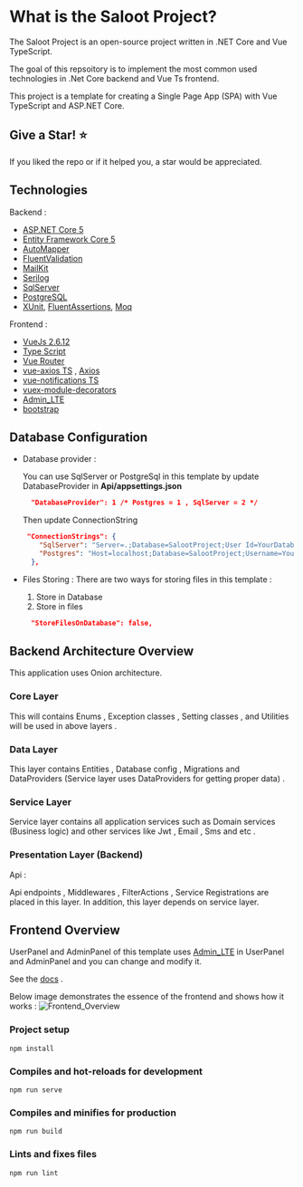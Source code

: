 What is the Saloot Project?
=====================
The Saloot Project is an open-source project written in .NET Core and Vue TypeScript.

The goal of this repsoitory is to implement the most common used technologies in .Net Core backend and Vue Ts frontend.

This project is a template for creating a Single Page App (SPA) with Vue TypeScript and ASP.NET Core.

## Give a Star! :star:
If you liked the repo or if it helped you, a star would be appreciated.

## Technologies

Backend :

* [ASP.NET Core 5](https://docs.microsoft.com/en-us/aspnet/core/?view=aspnetcore-5.0)
* [Entity Framework Core 5](https://docs.microsoft.com/en-us/ef/core/)
* [AutoMapper](https://automapper.org/)
* [FluentValidation](https://fluentvalidation.net/)
* [MailKit](https://www.nuget.org/packages/MailKit/)
* [Serilog](https://serilog.net/)
* [SqlServer](https://www.microsoft.com/en-us/sql-server/sql-server-2019)
* [PostgreSQL](https://www.postgresql.org/)
* [XUnit](https://xunit.net/), [FluentAssertions](https://fluentassertions.com/), [Moq](https://github.com/moq)

Frontend :

* [VueJs 2.6.12](https://vuejs.org/) 
* [Type Script](https://www.typescriptlang.org/)
* [Vue Router](https://router.vuejs.org/)
* [vue-axios TS](https://www.npmjs.com/package/vue-axios) , [Axios](https://github.com/axios/axios)
* [vue-notifications TS](https://www.npmjs.com/package/vue-notification)
* [vuex-module-decorators](https://www.npmjs.com/package/vuex-module-decorators)
* [Admin_LTE](https://adminlte.io/)
* [bootstrap](https://getbootstrap.com/)

## Database Configuration
* Database provider :

    You can use SqlServer or PostgreSql in this template by update DatabaseProvider in **Api/appsettings.json** 
    ```json
      "DatabaseProvider": 1 /* Postgres = 1 , SqlServer = 2 */
    ```
    Then update ConnectionString 
    ```json
     "ConnectionStrings": {
        "SqlServer": "Server=.;Database=SalootProject;User Id=YourDatabaseId;Password=YourDatabasePassword",
        "Postgres": "Host=localhost;Database=SalootProject;Username=YourDatabaseUsername;Password=YourDatabasePassword"
      },
    ```

* Files Storing :
    There are two ways for storing files in this template :
    1. Store in Database
    2. Store in files

    ```json
      "StoreFilesOnDatabase": false,
    ```

## Backend Architecture Overview

This application uses Onion architecture.

### Core Layer
This will contains Enums , Exception classes , Setting classes , and Utilities will be used in above layers .

### Data Layer
This layer contains Entities , Database config , Migrations and DataProviders (Service layer uses DataProviders for getting proper data) .

### Service Layer
Service layer contains all application services such as Domain services (Business logic) and other services like Jwt , Email , Sms and etc .

### Presentation Layer (Backend)

Api :

Api endpoints , Middlewares , FilterActions , Service Registrations are placed in this layer.
In addition, this layer depends on service layer.

## Frontend Overview
UserPanel and AdminPanel of this template uses [Admin_LTE](https://adminlte.io/) in UserPanel and AdminPanel and you can change and modify it.

See the [docs](https://adminlte.io/docs/2.4/installation#) .


Below image demonstrates the essence of the frontend and shows how it works :
![Frontend_Overview](https://user-images.githubusercontent.com/39926422/121818798-97e1f880-cc9e-11eb-944f-d20df0853c18.png)

### Project setup
```
npm install
```

### Compiles and hot-reloads for development
```
npm run serve
```

### Compiles and minifies for production
```
npm run build
```

### Lints and fixes files
```
npm run lint
```


